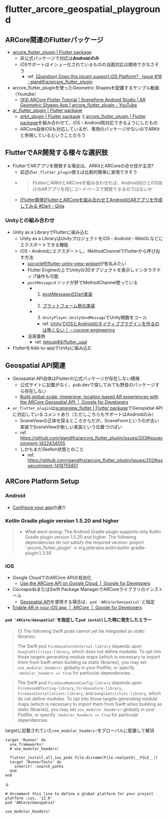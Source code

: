 # flutter_arcore_geospatial_playground

## ARCore関連のFlutterパッケージ

- [arcore_flutter_plugin | Flutter package](https://pub.dev/packages/arcore_flutter_plugin)
  - 非公式パッケージで対応は***Androidのみ***
  - iOSサポートはイシュー化されているものの当面対応は期待できなさそう
    - ref. [(Question) Does this plugin support iOS Platform? · Issue #18 · giandifra/arcore_flutter_plugin](https://github.com/giandifra/arcore_flutter_plugin/issues/18)
- arcore_flutter_pluginを使ったGeometric Shapesを配置するサンプル動画（Youtube）
  - [(93) ARCore Flutter Tutorial | Sceneform Android Studio | AR Geometric Shapes App | arcore_flutter_plugin - YouTube](https://www.youtube.com/watch?v=ks1Ko7i-QO0)
- [ar_flutter_plugin | Flutter package](https://pub.dev/packages/ar_flutter_plugin)
  - [arkit_plugin | Flutter package](https://pub.dev/packages/arkit_plugin) と[arcore_flutter_plugin | Flutter package](https://pub.dev/packages/arcore_flutter_plugin)を組み合わせて、iOS・Android両対応できるようにしたもの
  - ARCore自体iOSも対応しているが、専用のパッケージがないのでARKitと併用しているということだろう

## FlutterでAR開発する様々な選択肢

- FlutterでARアプリを開発する場合は、ARKitとARCoreの合せ技が主流?
  - 前述の`ar_flutter_plugin`使えば比較的簡単に実現できそう
  - > FlutterにARKitとARCoreを組み合わせれば、Android向けとiOS向けのARアプリを同じコードベースで開発できるのではないか
  - [[Flutter開発]FlutterとARCoreを組み合わせてAndroidのARアプリを作成してみる #Dart - Qiita](https://qiita.com/s_harada/items/44c50ea22d006b972897)

### Unityとの組み合わせ

- Unity as a LibraryでFlutterに組み込む
  - Unity as a LibraryはUnityプロジェクトをiOS・Android・WebGLなどにエクスポートできる機能
  - iOS・Androidにエクスポートし、MethodChannelでFlutterから呼び出す方法
    - [juicycleff/flutter-unity-view-widget](https://github.com/juicycleff/flutter-unity-view-widget)が有名みたい
    - Flutter Engineの上でUnityの3Dオブジェクトを表示しインタラクティブ操作も可能
    - `postMessage`メソッドが肝でMethodChannel使っている
      - 1. [postMessageのDart実装](https://github.com/juicycleff/flutter-unity-view-widget/blob/45fffb52e5e2c101bda435e396218b2ad9c56503/lib/src/io/device_method.dart#L248)
      - 2. [プラットフォーム側の実装](https://github.com/juicycleff/flutter-unity-view-widget/blob/45fffb52e5e2c101bda435e396218b2ad9c56503/android/src/main/kotlin/com/xraph/plugin/flutter_unity_widget/FlutterUnityWidgetController.kt#L132)
      - 3. `UnityPlayer.UnitySendMessage`でUnity関数をコール
        - ref. [UnityでiOSとAndroidのネイティブプラグインを作るのは怖くない！ – cocone engineering](https://engineering.cocone.io/2023/11/14/unity-ios-android-native-plugin/)
    - 活用事例
      - ref. [tetsujp84/flutter_uaal](https://github.com/tetsujp84/flutter_uaal?tab=readme-ov-file)
- FlutterをAdd-to-appでUnityに組み込む

## Geospatial API関連

- Geospatial API自体はFlutterの公式パッケージが存在しない模様
  - 公式サイトに記載がなく、pub.devで探してみても野良のパッケージすら存在しない
  - [Build global-scale, immersive, location-based AR experiences with the ARCore Geospatial API  |  Google for Developers](https://developers.google.com/ar/develop/geospatial)
- `ar_flutter_plugin`は[sceneview_flutter | Flutter package](https://pub.dev/packages/sceneview_flutter)でGeospatial APIに対応しているコメントあり（ただしこちらもサポートはAndroidのみ）
  - SceneViewの正体を探るところからだが、SceneFormというのが古い実装でSceneViewが新しい実装という位置づけぽい
  - ref. https://github.com/giandifra/arcore_flutter_plugin/issues/203#issuecomment-1422434555
  - しかもまだSkelton状態とのこと
    - ref. https://github.com/giandifra/arcore_flutter_plugin/issues/202#issuecomment-1418755851

## ARCore Platform Setup

### Android

- [Configure your app](https://pub.dev/packages/arcore_flutter_plugin#configure-your-app)の通り

### Kotlin Gradle plugin version 1.5.20 and higher

> - What went wrong:
The Android Gradle plugin supports only Kotlin Gradle plugin version 1.5.20 and higher.
The following dependencies do not satisfy the required version:
project ':arcore_flutter_plugin' -> org.jetbrains.kotlin:kotlin-gradle-plugin:1.3.50

### iOS

- Google CloudでのARCore APIの有効化
  - [Use the ARCore API on Google Cloud  |  Google for Developers](https://developers.google.com/ar/develop/authorization?platform=ios)
- CocoapodsまたはSwift Package ManagerでARCoreライブラリのインストール
  - [Geospatial API](https://developers.google.com/ar/develop/geospatial)を使用する場合は、`pod 'ARCore/Geospatial'`と指定
- [Enable AR in your iOS app  |  ARCore  |  Google for Developers](https://developers.google.com/ar/develop/ios/enable-arcore)

#### `pod 'ARCore/Geospatial'`を指定して`pod install`した時に発生したエラー

> [!] The following Swift pods cannot yet be integrated as static libraries:

> The Swift pod `FirebaseCoreInternal-library` depends upon `GoogleUtilities-library`, which does not define modules. To opt into those targets generating module maps (which is necessary to import them from Swift when building as static libraries), you may set `use_modular_headers!` globally in your Podfile, or specify `:modular_headers => true` for particular dependencies.

> The Swift pod `FirebaseRemoteConfig-library` depends upon `FirebaseABTesting-library`, `FirebaseCore-library`, `FirebaseInstallations-library`, and `GoogleUtilities-library`, which do not define modules. To opt into those targets generating module maps (which is necessary to import them from Swift when building as static libraries), you may set `use_modular_headers!` globally in your Podfile, or specify `:modular_headers => true` for particular dependencies.

targetに記載されていた`use_modular_headers!`をグローバルに配置して解消

```pod
target 'Runner' do
  use_frameworks!
  # use_modular_headers!

  flutter_install_all_ios_pods File.dirname(File.realpath(__FILE__))
  target 'RunnerTests' do
    inherit! :search_paths
  end
end
```

↓

```pod
# Uncomment this line to define a global platform for your project
platform :ios, '12.0'
pod 'ARCore/Geospatial'

use_modular_headers!
```

